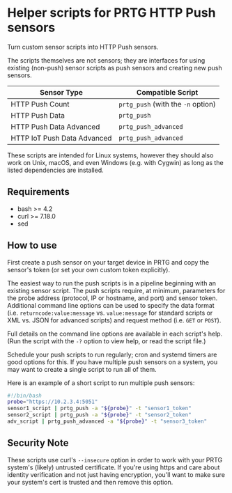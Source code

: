 # Helper scripts for PRTG HTTP Push sensors

Turn custom sensor scripts into HTTP Push sensors.

The scripts themselves are not sensors; they are interfaces for using existing (non-push) sensor scripts as push sensors and creating new push sensors. 

Sensor Type                  | Compatible Script
-----------------------------|--------------------
HTTP Push Count              | `prtg_push` (with the `-n` option)
HTTP Push Data               | `prtg_push`
HTTP Push Data Advanced      | `prtg_push_advanced`
HTTP IoT Push Data Advanced  | `prtg_push_advanced`

These scripts are intended for Linux systems, however they should also work on Unix, macOS, and even Windows (e.g. with Cygwin) as long as the listed dependencies are installed.


## Requirements

- bash >= 4.2
- curl >= 7.18.0
- sed


## How to use

First create a push sensor on your target device in PRTG and copy the sensor's token (or set your own custom token explicitly).

The easiest way to run the push scripts is in a pipeline beginning with an existing sensor script. The push scripts require, at minimum, parameters for the probe address (protocol, IP or hostname, and port) and sensor token. Additional command line options can be used to specify the data format (i.e. `returncode:value:message` vs. `value:message` for standard scripts or XML vs. JSON for advanced scripts) and request method (i.e. `GET` or `POST`).

Full details on the command line options are available in each script's help. (Run the script with the `-?` option to view help, or read the script file.)

Schedule your push scripts to run regularly; cron and systemd timers are good options for this. If you have multiple push sensors on a system, you may want to create a single script to run all of them.

Here is an example of a short script to run multiple push sensors:
```bash
#!/bin/bash
probe="https://10.2.3.4:5051"
sensor1_script | prtg_push -a "${probe}" -t "sensor1_token"
sensor2_script | prtg_push -a "${probe}" -t "sensor2_token"
adv_script | prtg_push_advanced -a "${probe}" -t "sensor3_token"
```


## Security Note

These scripts use curl's `--insecure` option in order to work with your PRTG system's (likely) untrusted certificate. If you're using https and care about identity verification and not just having encryption, you'll want to make sure your system's cert is trusted and then remove this option.

